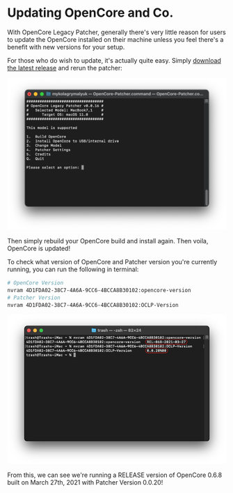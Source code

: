 # Updating OpenCore and Co.

With OpenCore Legacy Patcher, generally there's very little reason for users to update the OpenCore installed on their machine unless you feel there's a benefit with new versions for your setup.

For those who do wish to update, it's actually quite easy. Simply [download the latest release](https://github.com/dortania/OpenCore-Legacy-Patcher/releases) and rerun the patcher:

![](../images/first-run.png)

Then simply rebuild your OpenCore build and install again. Then voila, OpenCore is updated!

To check what version of OpenCore and Patcher version you're currently running, you can run the following in terminal:

```bash
# OpenCore Version
nvram 4D1FDA02-38C7-4A6A-9CC6-4BCCA8B30102:opencore-version
# Patcher Version
nvram 4D1FDA02-38C7-4A6A-9CC6-4BCCA8B30102:OCLP-Version
```

![](../images/oclp-version.png)

From this, we can see we're running a RELEASE version of OpenCore 0.6.8 built on March 27th, 2021 with Patcher Version 0.0.20!